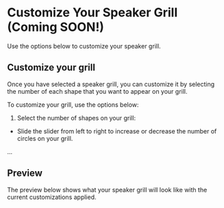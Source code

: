 # Customize Your Speaker Grill (Coming SOON!)

Use the options below to customize your speaker grill.

## Customize your grill

Once you have selected a speaker grill, you can customize it by selecting the number of each shape that you want to appear on your grill.

To customize your grill, use the options below:

1. Select the number of shapes on your grill:

- Slide the slider from left to right to increase or decrease the number of circles on your grill.

...

## Preview

The preview below shows what your speaker grill will look like with the current customizations applied.
